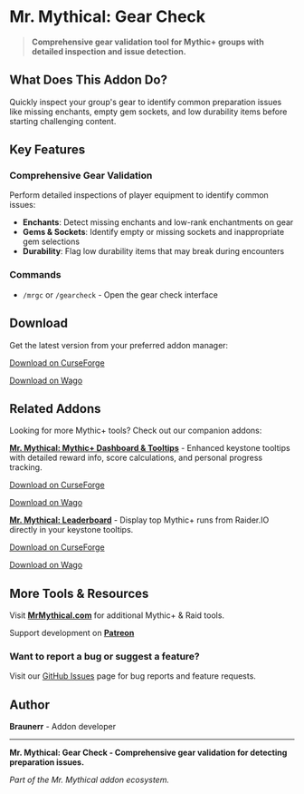 # Mr. Mythical: Gear Check

> **Comprehensive gear validation tool for Mythic+ groups with detailed inspection and issue detection.**

## What Does This Addon Do?

Quickly inspect your group's gear to identify common preparation issues like missing enchants, empty gem sockets, and low durability items before starting challenging content.

## Key Features

### **Comprehensive Gear Validation**
Perform detailed inspections of player equipment to identify common issues:
- **Enchants**: Detect missing enchants and low-rank enchantments on gear
- **Gems & Sockets**: Identify empty or missing sockets and inappropriate gem selections
- **Durability**: Flag low durability items that may break during encounters

### **Commands**
- `/mrgc` or `/gearcheck` - Open the gear check interface

## Download

Get the latest version from your preferred addon manager:

[Download on CurseForge](https://www.curseforge.com/wow/addons/mr-mythical-gear-check)

[Download on Wago](https://addons.wago.io/addons/mrmythicalgearcheck) 

## Related Addons

Looking for more Mythic+ tools? Check out our companion addons:

**[Mr. Mythical: Mythic+ Dashboard & Tooltips](https://github.com/Mr-Mythical/MrMythicalAddon)** - Enhanced keystone tooltips with detailed reward info, score calculations, and personal progress tracking.

[Download on CurseForge](https://www.curseforge.com/wow/addons/mr-mythical)

[Download on Wago](https://addons.wago.io/addons/mrmythical)

**[Mr. Mythical: Leaderboard](https://github.com/Mr-Mythical/MrMythicalLeaderboard)** - Display top Mythic+ runs from Raider.IO directly in your keystone tooltips.

[Download on CurseForge](https://www.curseforge.com/wow/addons/mr-mythical-leaderboard)

[Download on Wago](https://addons.wago.io/addons/mrmythicalleaderboard)

## More Tools & Resources

Visit **[MrMythical.com](https://mrmythical.com)** for additional Mythic+ & Raid tools.

Support development on **[Patreon](https://www.patreon.com/c/mrmythical)** 

### **Want to report a bug or suggest a feature?**
Visit our [GitHub Issues](https://github.com/Mr-Mythical/MrMythicalGearCheck/issues) page for bug reports and feature requests.

## Author

**Braunerr** - Addon developer

---

**Mr. Mythical: Gear Check - Comprehensive gear validation for detecting preparation issues.**

*Part of the Mr. Mythical addon ecosystem.*